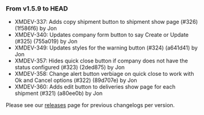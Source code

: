 ### From v1.5.9 to HEAD

- XMDEV-337: Adds copy shipment button to shipment show page (#326) (1f586f6) by Jon
- XMDEV-340: Updates company form button to say Create or Update (#325) (755a019) by Jon
- XMDEV-349: Updates styles for the warning button (#324) (a641d41) by Jon
- XMDEV-357: Hides quick close button if company does not have the status configured (#323) (2ded875) by Jon
- XMDEV-358: Change alert button verbiage on quick close to work with Ok and Cancel options (#322) (89d707e) by Jon
- XMDEV-360: Adds edit button to deliveries show page for each shipment (#321) (a80ee0b) by Jon

Please see our [releases](https://github.com/devxiongmao/truckin-along/releases/) page for previous changelogs per version.

